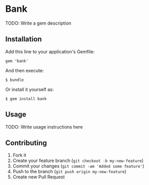 # Bank

TODO: Write a gem description

## Installation

Add this line to your application's Gemfile:

    gem 'bank'

And then execute:

    $ bundle

Or install it yourself as:

    $ gem install bank

## Usage

TODO: Write usage instructions here

## Contributing

1. Fork it
2. Create your feature branch (`git checkout -b my-new-feature`)
3. Commit your changes (`git commit -am 'Added some feature'`)
4. Push to the branch (`git push origin my-new-feature`)
5. Create new Pull Request
